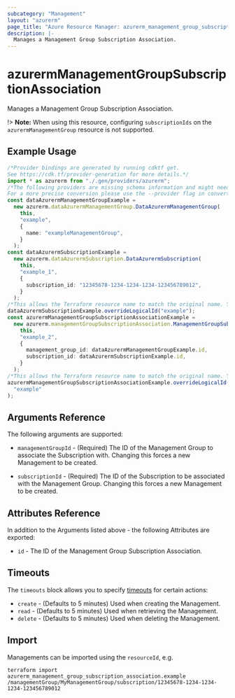 ```yaml
---
subcategory: "Management"
layout: "azurerm"
page_title: "Azure Resource Manager: azurerm_management_group_subscription_association"
description: |-
  Manages a Management Group Subscription Association.
---
```


# azurermManagementGroupSubscriptionAssociation

Manages a Management Group Subscription Association.

!> **Note:** When using this resource, configuring `subscriptionIds` on the `azurermManagementGroup` resource is not supported.

## Example Usage

```typescript
/*Provider bindings are generated by running cdktf get.
See https://cdk.tf/provider-generation for more details.*/
import * as azurerm from "./.gen/providers/azurerm";
/*The following providers are missing schema information and might need manual adjustments to synthesize correctly: azurerm.
For a more precise conversion please use the --provider flag in convert.*/
const dataAzurermManagementGroupExample =
  new azurerm.dataAzurermManagementGroup.DataAzurermManagementGroup(
    this,
    "example",
    {
      name: "exampleManagementGroup",
    }
  );
const dataAzurermSubscriptionExample =
  new azurerm.dataAzurermSubscription.DataAzurermSubscription(
    this,
    "example_1",
    {
      subscription_id: "12345678-1234-1234-1234-123456789012",
    }
  );
/*This allows the Terraform resource name to match the original name. You can remove the call if you don't need them to match.*/
dataAzurermSubscriptionExample.overrideLogicalId("example");
const azurermManagementGroupSubscriptionAssociationExample =
  new azurerm.managementGroupSubscriptionAssociation.ManagementGroupSubscriptionAssociation(
    this,
    "example_2",
    {
      management_group_id: dataAzurermManagementGroupExample.id,
      subscription_id: dataAzurermSubscriptionExample.id,
    }
  );
/*This allows the Terraform resource name to match the original name. You can remove the call if you don't need them to match.*/
azurermManagementGroupSubscriptionAssociationExample.overrideLogicalId(
  "example"
);

```

## Arguments Reference

The following arguments are supported:

*   `managementGroupId` - (Required) The ID of the Management Group to associate the Subscription with. Changing this forces a new Management to be created.

*   `subscriptionId` - (Required) The ID of the Subscription to be associated with the Management Group. Changing this forces a new Management to be created.

## Attributes Reference

In addition to the Arguments listed above - the following Attributes are exported:

* `id` - The ID of the Management Group Subscription Association.

## Timeouts

The `timeouts` block allows you to specify [timeouts](https://www.terraform.io/language/resources/syntax#operation-timeouts) for certain actions:

* `create` - (Defaults to 5 minutes) Used when creating the Management.
* `read` - (Defaults to 5 minutes) Used when retrieving the Management.
* `delete` - (Defaults to 5 minutes) Used when deleting the Management.

## Import

Managements can be imported using the `resourceId`, e.g.

```console
terraform import azurerm_management_group_subscription_association.example /managementGroup/MyManagementGroup/subscription/12345678-1234-1234-1234-123456789012
```
